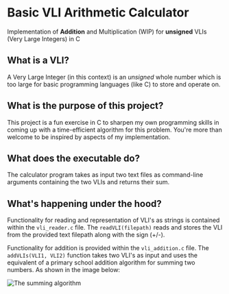 # Basic VLI Arithmetic Calculator

Implementation of **Addition** and Multiplication (WIP) for **unsigned** VLIs (Very Large Integers) in C

## What is a VLI?

A Very Large Integer (in this context) is an _unsigned_ whole number which is too large for basic programming languages (like C) to store and operate on.

## What is the purpose of this project?

This project is a fun exercise in C to sharpen my own programming skills in coming up with a time-efficient algorithm for this problem. You're more than welcome to be inspired by aspects of my implementation.

## What does the executable do?

The calculator program takes as input two text files as command-line arguments containing the two VLIs and returns their sum.

## What's happening under the hood?

Functionality for reading and representation of VLI's as strings is contained within the ```vli_reader.c``` file. The ```readVLI(filepath)``` reads and stores the VLI from the provided text filepath along with the sign (+/-).

Functionality for addition is provided within the ```vli_addition.c``` file. The ```addVLIs(VLI1, VLI2)``` function takes two VLI's as input and uses the equivalent of a primary school addition algorithm for summing two numbers. As shown in the image below:

![The summing algorithm](http://math.biola.edu/math120/hhv/images/previewC1.png "Algorithm")
